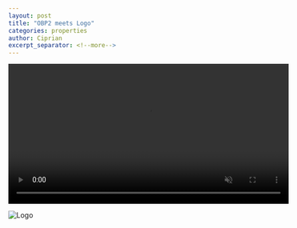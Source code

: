 ```yaml
---
layout: post
title: "OBP2 meets Logo"
categories: properties
author: Ciprian
excerpt_separator: <!--more-->
---
```


<video src="/assets/videos/logo_obp2.mp4" width="560px" muted controls class="center-image"></video>

![Logo](https://en.wikipedia.org/wiki/Logo_(programming_language))